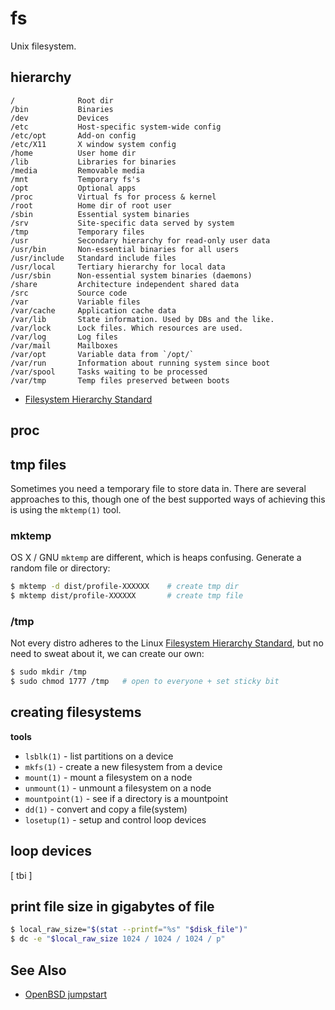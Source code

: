 # fs
Unix filesystem.

## hierarchy
```
/              Root dir
/bin           Binaries
/dev           Devices
/etc           Host-specific system-wide config
/etc/opt       Add-on config
/etc/X11       X window system config
/home          User home dir
/lib           Libraries for binaries
/media         Removable media
/mnt           Temporary fs's
/opt           Optional apps
/proc          Virtual fs for process & kernel
/root          Home dir of root user
/sbin          Essential system binaries
/srv           Site-specific data served by system
/tmp           Temporary files
/usr           Secondary hierarchy for read-only user data
/usr/bin       Non-essential binaries for all users
/usr/include   Standard include files
/usr/local     Tertiary hierarchy for local data
/usr/sbin      Non-essential system binaries (daemons)
/share         Architecture independent shared data
/src           Source code
/var           Variable files
/var/cache     Application cache data
/var/lib       State information. Used by DBs and the like.
/var/lock      Lock files. Which resources are used.
/var/log       Log files
/var/mail      Mailboxes
/var/opt       Variable data from `/opt/`
/var/run       Information about running system since boot
/var/spool     Tasks waiting to be processed
/var/tmp       Temp files preserved between boots
```
- [Filesystem Hierarchy Standard](http://en.wikipedia.org/wiki/Filesystem_Hierarchy_Standard)

## proc

## tmp files
Sometimes you need a temporary file to store data in. There are several
approaches to this, though one of the best supported ways of achieving this is
using the `mktemp(1)` tool.

### mktemp
OS X / GNU `mktemp` are different, which is heaps confusing. Generate a random
file or directory:
```sh
$ mktemp -d dist/profile-XXXXXX    # create tmp dir
$ mktemp dist/profile-XXXXXX       # create tmp file
```

### /tmp
Not every distro adheres to the Linux
[Filesystem Hierarchy Standard](https://en.wikipedia.org/wiki/Filesystem_Hierarchy_Standard),
but no need to sweat about it, we can create our own:
```sh
$ sudo mkdir /tmp
$ sudo chmod 1777 /tmp   # open to everyone + set sticky bit
```

## creating filesystems
__tools__
- `lsblk(1)` - list partitions on a device
- `mkfs(1)` - create a new filesystem from a device
- `mount(1)` - mount a filesystem on a node
- `unmount(1)` - unmount a filesystem on a node
- `mountpoint(1)` - see if a directory is a mountpoint
- `dd(1)` - convert and copy a file(system)
- `losetup(1)` - setup and control loop devices

## loop devices
[ tbi ]

## print file size in gigabytes of file
```sh
$ local_raw_size="$(stat --printf="%s" "$disk_file")"
$ dc -e "$local_raw_size 1024 / 1024 / 1024 / p"
```

## See Also
- [OpenBSD jumpstart](http://www.openbsdjumpstart.org/#/)
